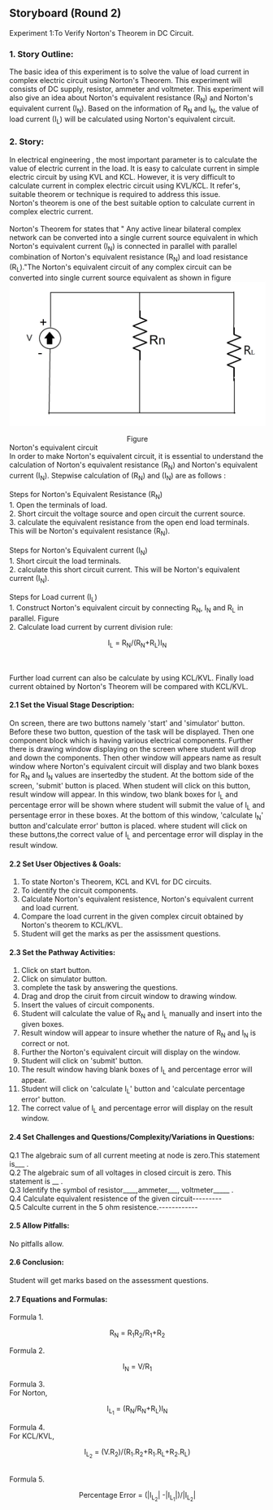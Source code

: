 ## Storyboard (Round 2)

Experiment 1:To Verify Norton's Theorem in DC Circuit.

### 1. Story Outline:

 The basic idea of this experiment is to solve the value of load current in complex electric circuit
     using Norton's Theorem. This experiment will consists of DC supply, resistor, ammeter and voltmeter.
	 This experiment will also give an idea about Norton's equivalent resistance (R<sub>N</sub>) and Norton's equivalent 
	 current (I<sub>N</sub>). Based on the information of R<sub>N</sub> and I<sub>N</sub>, the value of  load current (I<sub>L</sub>) will be calculated 
		using Norton's equivalent circuit.
### 2. Story:
In electrical engineering , the most important parameter is to calculate the value of electric current
     in the load. It is easy to calculate current in simple electric circuit by using KVL and KCL. However, it is very 
	 difficult to calculate current in complex electric circuit using KVL/KCL. It refer's, suitable theorem
	 or technique is required to address this issue.<br> Norton's theorem is one of the best suitable option to 
	 calculate  current in complex electric current.<br><br>
	 Norton's Theorem for states that " Any active linear bilateral complex network can be converted into a
     single current source equivalent in which Norton's  equivalent current (I<sub>N</sub>) is connected in parallel 
	 with parallel combination of Norton's equivalent resistance (R<sub>N</sub>) and load resistance (R<sub>L</sub>)."The Norton's equivalent circuit  of any complex circuit can be converted  into single current source 
     equivalent as shown in figure</br>
     ![A test image](https://github.com/divyanshuverma-coder/NORTON-S-THEOREM/blob/master/storyboard/circuit%201.jpg)
     <center>Figure</center>
   Norton's equivalent circuit <br> In order to make Norton's equivalent circuit, it is essential to understand the  calculation of Norton's
			  equivalent resistance (R<sub>N</sub>) and Norton's equivalent current (I<sub>N</sub>). Stepwise calculation of (R<sub>N</sub>) and (I<sub>N</sub>) are as follows :<br><br>
			  Steps for Norton's Equivalent Resistance (R<sub>N</sub>) <br>
			  1. Open the terminals of load.<br>
			  2. Short circuit the voltage source and open circuit the current source. <br>
			  3. calculate the equivalent resistance from the open end load terminals. This will be Norton's 
			     equivalent resistance (R<sub>N</sub>).<br><br>
			Steps for Norton's Equivalent current (I<sub>N</sub>) <br>
			  1. Short circuit the load terminals.<br>
			  2. calculate this short circuit current. This will be Norton's equivalent current (I<sub>N</sub>).<br><br>
			  Steps for Load current (I<sub>L</sub>) <br>
			  1. Construct Norton's equivalent circuit by connecting R<sub>N</sub>, I<sub>N</sub> and R<sub>L</sub> in parallel.
	                   Figure<br>
			  2. Calculate load current by current division rule:
			  <br>
			  <p align="center">
  I<sub>L</sub> = R<sub>N</sub>/(R<sub>N</sub>+R<sub>L</sub>)I<sub>N</sub>
</p>
			  <br><br>
			  Further load current can also be calculate by using KCL/KVL. Finally load current 
				 obtained by Norton's Theorem will be compared with KCL/KVL.<br>

#### 2.1 Set the Visual Stage Description:
 On screen, there are two buttons namely 'start' and 'simulator' button. Before these two button, question of the task will be displayed. Then one component block which is having various electrical components. Further there is drawing window displaying on the screen where student will drop and down the components. Then other window will appears name as result window where Norton's equivalent circuit will display and two blank boxes for R<sub>N</sub> and I<sub>N</sub> values are insertedby the student. At the bottom side of the screen, 'submit' button is placed. When student will click on this button, result window will appear. In this window, two blank boxes for I<sub>L</sub> and percentage error will be shown where student will submit the value of I<sub>L</sub> and persentage error in these boxes. At the bottom of this window, 'calculate I<sub>N</sub>' button and'calculate error' button is placed. where student will click on these buttons,the correct value of I<sub>L</sub> and percentage error will display in the result window.


#### 2.2 Set User Objectives & Goals:<br>
1. To state Norton's Theorem, KCL and KVL for DC circuits.<br>
2. To identify the circuit components.<br>
3. Calculate Norton's equivalent resistence, Norton's equivalent current and load current.<br>
4. Compare the load current in the given complex circuit obtained by Norton's theorem to KCL/KVL.<br>
5. Student will get the marks as per the assissment questions.<br>

#### 2.3 Set the Pathway Activities:
1. Click on start button.<br>
2. Click on simulator button.<br>
3. complete the task by answering the questions.<br>
4. Drag and drop  the ciruit from circuit window to drawing window.<br>
5. Insert the values of circuit components.<br>
6. Student will calculate the value of R<sub>N</sub> and I<sub>L</sub> manually and insert into the given boxes.<br>
7. Result window will appear to insure whether the nature of R<sub>N</sub> and I<sub>N</sub> is correct or not.<br>
8. Further the Norton's equivalent circuit will display on the window.<br>
9. Student will click on 'submit' button.<br>
10. The result window having blank boxes of I<sub>L</sub> and percentage error will appear.<br>
11. Student will click on 'calculate I<sub>L</sub>' button and 'calculate percentage error' button.<br>
12. The correct value of I<sub>L</sub> and percentage error will display on the result window.<br>

#### 2.4 Set Challenges and Questions/Complexity/Variations in Questions:
Q.1 The algebraic sum of all current meeting at node is zero.This statement is___ .<br>
Q.2 The algebraic sum of all voltages in closed circuit is zero. This statement is __ .<br>
Q.3 Identify the symbol of resistor____,ammeter___, voltmeter_____ .<br>
Q.4 Calculate equivalent resistence of the given circuit---------<br>
Q.5 Calculte current in the 5 ohm resistence.------------<br>

#### 2.5 Allow Pitfalls:
No pitfalls allow.

#### 2.6 Conclusion:
Student will get marks based on the assessment questions.


#### 2.7 Equations and Formulas:

Formula 1.<br>  <p align="center">
  R<sub>N</sub> = R<sub>1</sub>R<sub>2</sub>/R<sub>1</sub>+R<sub>2</sub><br>
</p>
Formula 2.<br> <p align="center">
I<sub>N</sub> = V/R<sub>1</sub><br>
</p>
Formula 3.<br> For Norton,<br> <p align="center">
  I<sub>L<sub>1</sub></sub> = (R<sub>N</sub>/R<sub>N</sub>+R<sub>L</sub>)I<sub>N</sub><br>
</p>
Formula 4.<br> For KCL/KVL,<br> <p align="center">
 I<sub>L<sub>2</sub></sub> = (V.R<sub>2</sub>)/(R<sub>1</sub>.R<sub>2</sub>+R<sub>1</sub>.R<sub>L</sub>+R<sub>2</sub>.R<sub>L</sub>)
</p><br>
Formula 5. <p align="center">
  Percentage Error = (|I<sub>L<sub>2</sub></sub>| -|I<sub>L<sub>1</sub></sub>|)/|I<sub>L<sub>2</sub></sub>|<br>
</p>
